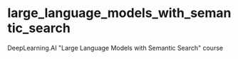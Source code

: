 # large_language_models_with_semantic_search
DeepLearning.AI "Large Language Models with Semantic Search" course
